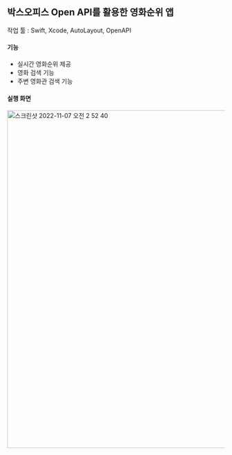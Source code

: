 ## 박스오피스 Open API를 활용한 영화순위 앱
작업 툴 : Swift, Xcode, AutoLayout, OpenAPI
#### 기능
* 실시간 영화순위 제공
* 영화 검색 기능
* 주변 영화관 검색 기능
#### 실행 화면
<img width="784" alt="스크린샷 2022-11-07 오전 2 52 40" src="https://user-images.githubusercontent.com/79740101/200186812-09562e02-99e9-4abe-a6ac-599ae6d22848.png">
